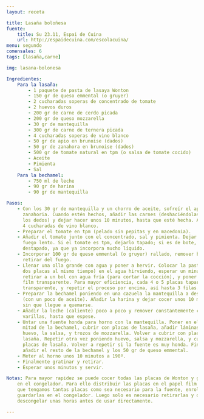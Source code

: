 ```yaml
---
layout: receta

title: Lasaña boloñesa
fuente:
    title: Su 23.11, Espai de Cuina
    url: http://espaidecuina.com/escolacuina/
menu: segundo
comensales: 6
tags: [lasaña,carne]

img: lasana-bolonesa

Ingredientes:
    Para la lasaña:
        - 1 paquete de pasta de lasaya Wonton
        - 150 gr de queso emmental (o gruyer)
        - 2 cucharadas soperas de concentrado de tomate
        - 2 huevos duros
        - 200 gr de carne de cerdo picada
        - 200 gr de queso mozzarella
        - 30 gr de mantequilla
        - 300 gr de carne de ternera picada
        - 4 cucharadas soperas de vino blanco
        - 50 gr de apio en brunoise (dados)
        - 50 gr de zanahora en brunoise (dados)
        - 500 gr de tomate natural en tpm (o salsa de tomate cocido)
        - Aceite
        - Pimienta
        - Sal
    Para la bechamel:
        - 750 ml de leche
        - 90 gr de harina
        - 90 gr de mantequilla

Pasos:
    - Con los 30 gr de mantequilla y un chorro de aceite, sofreír el apio y la
      zanahoria. Cuando estén hechos, añadir las carnes (deshaciéndolas bien con
      los dedos) y dejar hacer unos 10 minutos, hasta que esté hecha. Añadir las
      4 cucharadas de vino blanco.
    - Preparar el tomate en tpm (pelado sin pepitas y en macedonia).
    - Añadir el tomate junto con el concentrado, sal y pimienta. Dejar reducir a
      fuego lento. Si el tomate es tpm, dejarlo tapado; si es de bote, dejarlo
      destapado, ya que ya incorpora mucho líquido.
    - Incorporar 100 gr de queso emmental (o gruyer) rallado, remover bien y
      retirar del fuego.
    - Llenar una olla grande con agua y poner a hervir. Colocar la pasta (una o
      dos placas al mismo tiempo) en el agua hirviendo, esperar un minuto o dos,
      retirar a un bol con agua fría (para cortar la cocción), y poner sobre un
      film transparente. Para mayor eficiencia, cada 4 o 5 placas tapar con film
      transparente, y repetir el proceso por encima, así hasta 3 filas.
    - Preparar la bechamel poniendo en una cazuela la mantequilla a deshacer
      (con un poco de aceite). Añadir la harina y dejar cocer unos 10 minutos,
      sin que llegue a quemarse.
    - Añadir la leche (caliente) poco a poco y remover constantemente con unas
      varillas, hasta que espese.
    - Untar una fuente honda para horno con la mantequilla. Poner en el fondo la
      mitad de la bechamel, cubrir con placas de lasaña, añadir láminas de
      huevo, la salsa, y trozos de mozzarella. Volver a cubrir con placas de
      lasaña. Repetir otra vez poniendo huevo, salsa y mozzarella, y cubrir con
      placas de lasaña. Volver a repetir si la fuente es muy honda. Finalmente
      añadir el resto de la bechamel y los 50 gr de queso emmental.
    - Meter al horno unos 10 minutos a 190º.
    - Finalmente gratinar y retirar.
    - Esperar unos minutos y servir.

Notas: Para mayor rapidez se puede cocer todas las placas de Wonton y guardarlas
    en el congelador. Para ello distribuir las placas en el papel film de manera
    que tengamos tantas placas como sea necesario para la fuente, enrollarlas y
    guardarlas en el congelador. Luego solo es necesario retirarlas y dejar
    descongelar unas horas antes de usar directamente.

---
```

